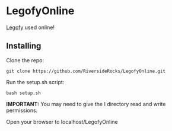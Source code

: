 # LegofyOnline
[Legofy](https://github.com/JuanPotato/Legofy) used online!

## Installing

Clone the repo:

`git clone https://github.com/RiversideRocks/LegofyOnline.git`

Run the setup.sh script:

`bash setup.sh`

**IMPORTANT:** You may need to give the I directory read and write permissions.

Open your browser to localhost/LegofyOnline
